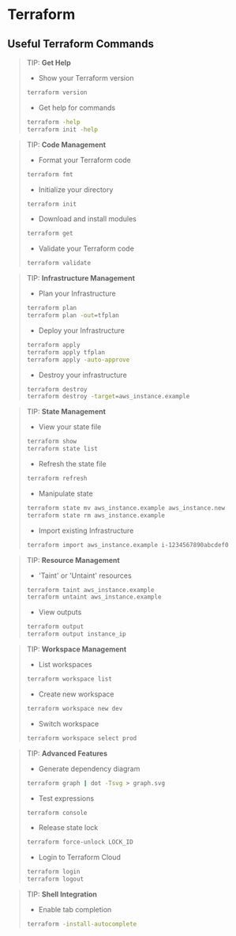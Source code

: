 # Terraform

## Useful Terraform Commands



> TIP: __Get Help__
>
> - Show your Terraform version
> ```bash
> terraform version
> ```
>
> - Get help for commands
> ```bash
> terraform -help
> terraform init -help
> ```

> TIP: __Code Management__
>
> - Format your Terraform code
> ```bash
> terraform fmt
> ```
>
> - Initialize your directory
> ```bash
> terraform init
> ```
>
> - Download and install modules
> ```bash
> terraform get
> ```
>
> - Validate your Terraform code
> ```bash
> terraform validate
> ```

> TIP: __Infrastructure Management__
>
> - Plan your Infrastructure
> ```bash
> terraform plan
> terraform plan -out=tfplan
> ```
>
> - Deploy your Infrastructure
> ```bash
> terraform apply
> terraform apply tfplan
> terraform apply -auto-approve
> ```
>
> - Destroy your infrastructure
> ```bash
> terraform destroy
> terraform destroy -target=aws_instance.example
> ```

> TIP: __State Management__
>
> - View your state file
> ```bash
> terraform show
> terraform state list
> ```
>
> - Refresh the state file
> ```bash
> terraform refresh
> ```
>
> - Manipulate state
> ```bash
> terraform state mv aws_instance.example aws_instance.new
> terraform state rm aws_instance.example
> ```
>
> - Import existing Infrastructure
> ```bash
> terraform import aws_instance.example i-1234567890abcdef0
> ```

> TIP: __Resource Management__
>
> - 'Taint' or 'Untaint' resources
> ```bash
> terraform taint aws_instance.example
> terraform untaint aws_instance.example
> ```
>
> - View outputs
> ```bash
> terraform output
> terraform output instance_ip
> ```

> TIP: __Workspace Management__
>
> - List workspaces
> ```bash
> terraform workspace list
> ```
>
> - Create new workspace
> ```bash
> terraform workspace new dev
> ```
>
> - Switch workspace
> ```bash
> terraform workspace select prod
> ```

> TIP: __Advanced Features__
>
> - Generate dependency diagram
> ```bash
> terraform graph | dot -Tsvg > graph.svg
> ```
>
> - Test expressions
> ```bash
> terraform console
> ```
>
> - Release state lock
> ```bash
> terraform force-unlock LOCK_ID
> ```
>
> - Login to Terraform Cloud
> ```bash
> terraform login
> terraform logout
> ```

> TIP: __Shell Integration__
>
> - Enable tab completion
> ```bash
> terraform -install-autocomplete
> ```